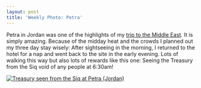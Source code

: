 ```yaml
---
layout: post
title: 'Weekly Photo: Petra'
---
```


Petra in Jordan was one of the highlights of my [trip to the Middle East](http://www.danielarndt.com/travels/show/346-jordan-egypt-israel-west-bank).  It is simply amazing.  Because of the midday heat and the crowds I planned out my three day stay wisely:  After sightseeing in the morning, I returned to the hotel for a nap and went back to the site in the early evening.  Lots of walking this way but also lots of rewards like this one:  Seeing the Treasury from the Siq void of any people at 6:30am!

<a href="http://alpinepeaks.smugmug.com/Danielarndtcom/2010/2010-0529-Petra/18682238_f3HDt2#1444753831_sWv6Dvx-A-LB" title="Treasury seen from the Siq at Petra (Jordan)"><img src="http://alpinepeaks.smugmug.com/Danielarndtcom/2010/2010-0529-Petra/i-sWv6Dvx/0/930x930/2010-0529-062916-3233-930x930.jpg" title="Treasury seen from the Siq at Petra (Jordan)" alt="Treasury seen from the Siq at Petra (Jordan)"></a>
